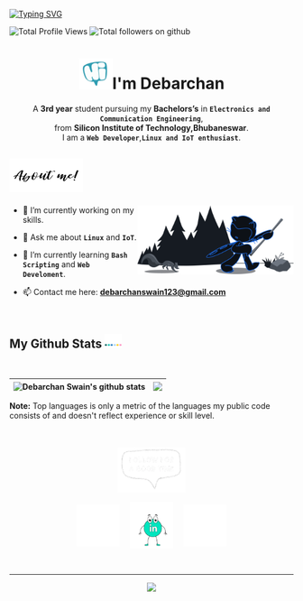 [![Typing SVG](https://readme-typing-svg.herokuapp.com?color=1F6EEA&size=42&width=900&height=100&lines=The+five+boxing+wizards+jump+quickly;How+vexingly+quick+daft+zebras+jump)](https://git.io/typing-svg)
<!--![Website](https://komarev.com/ghpvc/?username=djswain09&label=Profile%20views&color=0e75b6&style=flat)-->
<!--![Website](https://img.shields.io/github/followers/djswain09?style=social)-->

<p align="left">
<img src="https://komarev.com/ghpvc/?username=djswain09&label=Profile%20views&color=0e75b6&style=flat" alt="Total Profile Views" />
<img src="https://img.shields.io/github/followers/djswain09?style=social" alt="Total followers on github" />
</p> 





<h1 align="center"><img src="https://github.com/djswain9/djswain9/blob/main/gif/hi.webp" 
         alt="Hi"
         height="55"
         width="60" />I'm Debarchan
</h1>

<p align="center">A <strong>3rd year</strong> student pursuing my <strong>Bachelors’s</strong> in <code><strong>Electronics and Communication Engineering</strong></code>,<br>from <strong>Silicon Institute of Technology,Bhubaneswar</strong>.<br>I am a <code><strong>Web Developer</strong></code>,<code><strong>Linux and IoT enthusiast</strong></code>.
</p>





<h2> <img src="https://github.com/djswain9/djswain9/blob/main/gif/aboutMe.webp" height="60" width="130" alt="About Me"/> </h2>

<img width="55%" align="right" alt="Github" src="https://github.com/djswain9/djswain9/blob/main/images/inbox-zero-dark.svg" />


- 🔭 I’m currently working on my skills.

- 💬 Ask me about <code><strong>Linux</code></strong> and <code><strong>IoT</strong></code>.

- 🌱 I’m currently learning <code><strong>Bash Scripting</strong></code> and <code><strong>Web Develoment</strong></code>.

- 📫 Contact me here: **debarchanswain123@gmail.com**

<br>




<h2>My Github Stats <img src="https://github.com/djswain9/djswain9/blob/main/gif/stats.webp" height="25" width="30" /></h2>
<br>
  
| <img align="center" src="https://github-readme-stats-pat-3.vercel.app/api?username=djswain09&show_icons=true&include_all_commits=true&theme=tokyonight&hide_border=true" alt="Debarchan Swain's github stats" /> | <img align="center" src="https://github-readme-stats-pat-3.vercel.app/api/top-langs/?username=djswain09&layout=defult&theme=tokyonight&hide_border=true" /> |
| ------------- | ------------- |

**Note:** Top languages is only a metric of the languages my public code consists of and doesn't reflect experience or skill level.
<br><br><br>


<p align="center"><img src="https://github.com/djswain9/djswain9/blob/main/gif/followme.webp" width="120px" height="80px"/></p>
<p align="center">
<a href="https://twitter.com/DebarchanSwain9" target="_blank"><img align="center" src="https://github.com/djswain9/djswain9/blob/main/gif/twitter.webp" alt="DebarchanSwain9"  width="15%" /></a> &nbsp;&nbsp;&nbsp;
<a href="https://www.linkedin.com/in/debarchan-swain-0511a2191/" target="_blank"><img align="center" src="https://github.com/djswain9/djswain9/blob/main/gif/linkedin.webp" alt="Debarchan Swain" width="15%" /></a>&nbsp;&nbsp;&nbsp;&nbsp;
<a href="https://www.instagram.com/debarchan_swain/" target="_blank"><img align="center" src="https://github.com/djswain9/djswain9/blob/main/gif/instagram.webp" alt="debarchan_swain" width="15%" /></a>
</p>

<br>
<hr>

<p align="center">
  <img src="https://readme-typing-svg.herokuapp.com/?center=true&vCenter=true&color=1F6EEA&width=800&lines=This+page+is+best+viewed+in+dark+mode.;Now+we+both+probably+need+to+get+back+to+coding+💻.;Hope+you+enjoy!" />
</p>








<!--
https://media2.giphy.com/media/J4I1yCJJa37HkWjgoE/giphy.gif?cid=ecf05e47oq8blwo8ubsvyf2yz9nyj53uzwxmzrb6445mac3j&rid=giphy.gif&ct=s  

https://media3.giphy.com/media/kd3p781G0tgn3EH3nD/giphy.gif?cid=ecf05e47te63etcqc3shpfrwb6cy2cpmaj5r38oeazgqkx67&rid=giphy.gif&ct=s

<p align="center"><img src="https://media2.giphy.com/media/grNkIEN4dkiMXFLIE9/100.webp?cid=ecf05e473b11pr687e7e9tcucr30lrx6lks8xug18wok4m6u&rid=100.webp&ct=s" height="40px" /></p>
--this is for social media


____facebook gif__________
https://media4.giphy.com/media/ThgV8XsPhQXFzXncMV/200w.webp?cid=ecf05e478ij3zkqqbgkcfqi81kixt1h0l343p5lcoww7p4dq&rid=200w.webp&ct=s

______whatsapp gif______

https://media0.giphy.com/media/aDtS84k1WfYiCwlIxR/200w.webp?cid=ecf05e478ij3zkqqbgkcfqi81kixt1h0l343p5lcoww7p4dq&rid=200w.webp&ct=s

_____social media gif_________

https://media0.giphy.com/media/AyzYjy9JekCHnrai3P/200w.webp?cid=ecf05e47c8n4az1vhc2ikx3jvcyfv2jfm46xi7dvr1shf8um&rid=200w.webp&ct=s

https://media3.giphy.com/media/faWsfcwkzbfZQ3HOac/200.webp?cid=ecf05e47yludncl0bcbjssy6wff1cfjmhrbx2i1vzb3vhy70&rid=200.webp&ct=s

-->










<!--
## 🚀 Languages and Tools:

<p align="left"> 
    <a href="https://www.java.com" target="_blank"> <img src="https://img.icons8.com/color/48/000000/java-coffee-cup-logo.png"/> </a>
    <a href="https://reactjs.org/" target="_blank"> <img src="https://img.icons8.com/color/48/000000/react-native.png"/> </a>
    <a href="https://spring.io/projects/spring-boot" target="_blank"> <img src="https://img.icons8.com/color/48/000000/spring-logo.png"/> </a> 
    <a href="https://developer.mozilla.org/en-US/docs/Web/JavaScript" target="_blank"> <img src="https://img.icons8.com/color/48/000000/javascript.png"/> </a> 
    <a href="https://www.w3.org/html/" target="_blank"> <img src="https://img.icons8.com/color/48/000000/html-5.png"/> </a> 
    <a href="https://www.w3schools.com/css/" target="_blank"> <img src="https://img.icons8.com/color/48/000000/css3.png"/> </a> 
    <a href="https://getbootstrap.com" target="_blank"> <img src="https://img.icons8.com/color/48/000000/bootstrap.png"/> </a> 
    <a href="https://www.python.org" target="_blank"> <img src="https://img.icons8.com/color/48/000000/python.png"/> </a> 
    <a style="padding-right:8px;" href="https://nodejs.org" target="_blank"> <img src="https://img.icons8.com/color/48/000000/nodejs.png"/> </a> 
    <a style="padding-right:8px;" href="https://www.mysql.com/" target="_blank"> <img src="https://img.icons8.com/fluent/50/000000/mysql-logo.png"/> </a>
    <a href="https://www.mongodb.com/" target="_blank"> <img src="https://raw.githubusercontent.com/devicons/devicon/master/icons/mongodb/mongodb-original-wordmark.svg" alt="mongodb" width="48" height="48"/> </a> 
    <a href="https://firebase.google.com/" target="_blank"> <img src="https://img.icons8.com/color/48/000000/firebase.png"/> </a> 
    <a href="https://postman.com" target="_blank"> <img src="https://www.vectorlogo.zone/logos/getpostman/getpostman-icon.svg" alt="postman" width="45" height="45"/> </a>   
    <a href="https://git-scm.com/" target="_blank"> <img src="https://img.icons8.com/color/48/000000/git.png"/> </a> 
    <a href="https://www.jenkins.io" target="_blank"> <img src="https://www.vectorlogo.zone/logos/jenkins/jenkins-icon.svg" alt="jenkins" width="48" height="48"/> </a> 
    <a href="https://redux.js.org" target="_blank"> <img src="https://img.icons8.com/color/48/000000/redux.png"/> </a>
    <a href="https://expressjs.com" target="_blank"> <img src="https://raw.githubusercontent.com/devicons/devicon/master/icons/express/express-original-wordmark.svg" alt="express" width="40" height="40"/> </a>
</p>


-->














<!--

## Skilled in

### Languages:

<code><img src="https://raw.githubusercontent.com/shambashib20/shambashib20/master/java.png" height="30"></code>
<code><img src="https://raw.githubusercontent.com/soumyadip007/soumyadip007/master/img/pl/js.png" height="30"></code>
<code><img src="https://raw.githubusercontent.com/soumyadip007/soumyadip007/master/img/pl/ts.png" height="30"></code>
<code><img src="https://raw.githubusercontent.com/soumyadip007/soumyadip007/master/img/pl/python.png" height="30"></code>

### Web Developement
<code><img src="https://raw.githubusercontent.com/soumyadip007/soumyadip007/master/img/web/ui/html.png" height="30"></code>
<code><img src="https://raw.githubusercontent.com/soumyadip007/soumyadip007/master/img/web/ui/css.png" height="30"></code>
<code><img src="https://raw.githubusercontent.com/soumyadip007/soumyadip007/master/img/web/ui/bt.jpg" height="30"></code>
<code><img src="https://upload.wikimedia.org/wikipedia/commons/thumb/a/a7/React-icon.svg/1200px-React-icon.svg.png" height="30"></code>
<code><img src="https://raw.githubusercontent.com/soumyadip007/soumyadip007/master/img/web/ui/jq.jpg" height="30"></code>
<code><img src="https://raw.githubusercontent.com/soumyadip007/soumyadip007/master/img/web/ui/redux.png" height="30"></code>

#### Backend/Server:

<code><img src="https://upload.wikimedia.org/wikipedia/commons/d/d9/Node.js_logo.svg" height="30"></code>
<code><img src="https://encrypted-tbn0.gstatic.com/images?q=tbn:ANd9GcR0syl-pMTbiJQw4yW4R0Ll8A3a-K8jAw2M_Q&usqp=CAU" height="30"></code>

#### Database:

<code><img src="https://raw.githubusercontent.com/soumyadip007/soumyadip007/master/img/db/mysql1.png" height="30"></code>
<code><img src="https://raw.githubusercontent.com/soumyadip007/soumyadip007/master/img/db/mongo.png" height="30"></code>


### Dev-Ops:

<code><img src="https://raw.githubusercontent.com/soumyadip007/soumyadip007/master/img/cloud/git.png" height="30"></code>
<code><img src="https://raw.githubusercontent.com/soumyadip007/soumyadip007/master/img/cloud/github.png" height="30"></code>
<code><img src="https://www.gstatic.com/devrel-devsite/prod/v2210075187f059b839246c2c03840474501c3c6024a99fb78f6293c1b4c0f664/firebase/images/touchicon-180.png" height="30"></code>



## Experience
* 🙇‍♂️ Cybersecurity Intern at Gurugram Police Cyber Cell
* ✌️ Open Source contributor at Swift Code of Summer 2021, GirlScript Summer of Code '21 and GirlScript Winter of Code '21.
* 🧑‍🔬 Exhibitor at West Bengal State Science Expo 2020

  
![GitHub streak stats](https://github-readme-streak-stats.herokuapp.com/?user=shambashib20&theme=dark)  

![Shambashib's Github Stats](https://github-readme-stats.vercel.app/api?username=shambashib20&count_private=true&show_icons=true&theme=dark)

[![trophy](https://github-profile-trophy.vercel.app/?username=shambashib20&theme=darkhub)](https://github.com/shambashib20/github-profile-trophy)



[![Top Langs](https://github-readme-stats.vercel.app/api/top-langs/?username=shambashib20&layout=compact&theme=dark)](https://github.com/shambashib20/github-readme-stats)
 
![GitHub metrics](https://metrics.lecoq.io/shambashib20)  

![Profile views](https://gpvc.arturio.dev/shambashib20)

-->
<!--
#### Contact
<p align="left">
  <a href="http://twitter.com/evavic44">
    <img src="https://img.shields.io/twitter/follow/evavic44?label=Twitter&logo=twitter&style=for-the-badge" />
  </a>
  <a href="https://www.linkedin.com/in/evavic44">
    <img src="https://img.shields.io/badge/LinkedIn-0077B5?style=for-the-badge&logo=linkedin&logoColor=white">
  </a>
  <a href="mailto: evavic44@gmail.com"> 
    <img src="https://img.shields.io/badge/Gmail-D14836?style=for-the-badge&logo=gmail&logoColor=white">
  </a>
  <a href="https://codepen.io/evavic44"> 
    <img src="https://img.shields.io/badge/Codepen-000000?style=for-the-badge&logo=codepen&logoColor=white">
  </a>
  <a href="https://stackoverflow.com/users/14021166/eke?tab=profile"> 
    <img src="https://img.shields.io/badge/Stack_Overflow-FE7A16?style=for-the-badge&logo=stack-overflow&logoColor=white">
  </a>
</p>
<hr>

#### Languages and Tools
<p align="left"> 
<img src="https://img.shields.io/badge/HTML5-E34F26?style=for-the-badge&logo=html5&logoColor=white">
<img src="https://img.shields.io/badge/CSS3-1572B6?style=for-the-badge&logo=css3&logoColor=white">
<img src="https://img.shields.io/badge/JavaScript-F7DF1E?style=for-the-badge&logo=javascript&logoColor=black">
<img src="https://img.shields.io/badge/Markdown-000000?style=for-the-badge&logo=markdown&logoColor=white">
<img src="https://img.shields.io/badge/Netlify-00C7B7?style=for-the-badge&logo=netlify&logoColor=white">
<img src="https://img.shields.io/badge/Vercel-000000?style=for-the-badge&logo=vercel&logoColor=white">
<img src="https://img.shields.io/badge/Git-F05032?style=for-the-badge&logo=git&logoColor=white">
<img src="https://img.shields.io/badge/Vs_Code-0078D4?style=for-the-badge&logo=visual%20studio%20code&logoColor=white">
<img src="https://img.shields.io/badge/Figma-F24E1E?style=for-the-badge&logo=figma&logoColor=white">
<img src="https://img.shields.io/badge/npm-CB3837?style=for-the-badge&logo=npm&logoColor=white">
<img src="https://img.shields.io/badge/React-20232A?style=for-the-badge&logo=react&logoColor=61DAFB">
<img src="https://img.shields.io/badge/Tailwind_CSS-38B2AC?style=for-the-badge&logo=tailwind-css&logoColor=white">
</p>
<br><hr>
-->
